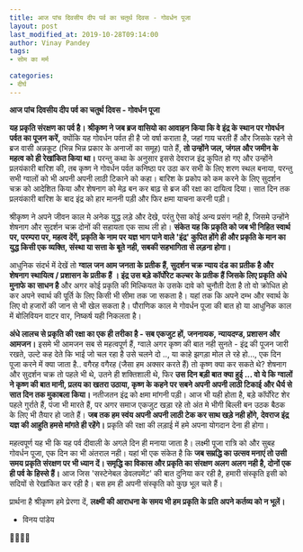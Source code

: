 ```yaml
---
title: आज पांच दिवसीय दीप पर्व का चतुर्थ दिवस - गोवर्धन पूजा
layout: post
last_modified_at: 2019-10-28T09:14:00
author: Vinay Pandey
tags:
- सोम का मर्म

categories:
- दीर्घ
---
```

**आज पांच दिवसीय दीप पर्व का चतुर्थ दिवस - गोवर्धन पूजा**

**यह प्रकृति संरक्षण का पर्व है।** 
**श्रीकृष्ण ने जब ब्रज वासियो का आवाहन किया कि वे इंद्र के स्थान पर गोवर्धन पर्वत का पूजन करें,** क्योंकि यह गोवर्धन पर्वत ही है जो वर्षा कराता है, जहां गाय चरती हैं और जिसके रहने से ब्रज वासी अन्नकूट (भिन्न भिन्न प्रकार के अनाजों का समूह) पाते हैं, **तो उन्होंने जल, जंगल और जमीन के महत्व को ही रेखांकित किया था।**  परन्तु कथा के अनुसार इससे देवराज इंद्र कुपित हो गए और उन्होंने प्रलयंकारी बारिश की, तब कृष्ण ने गोवर्धन पर्वत कनिष्ठा पर उठा कर सभी के लिए शरण स्थल बनाया, परन्तु सभी ग्वालों को भी अपनी अपनी लाठी टिकाने को कहा। बारिश के प्रकोप को कम करने के लिए सुदर्शन चक्र को आदेशित किया और शेषनाग को मेढ़ बन कर बाढ़ से ब्रज की रक्षा का दायित्व दिया। सात दिन तक प्रलयंकारी बारिश के बाद इंद्र को हार माननी पड़ी और फिर क्षमा याचना करनी पड़ी।

श्रीकृष्ण ने अपने जीवन काल मे अनेक युद्ध लड़े और देखे, परंतु ऐसा कोई अन्य प्रसंग नही है, जिसमे उन्होंने शेषनाग और सुदर्शन चक्र दोनों की सहायता एक साथ ली हो। **संकेत यह कि प्रकृति को जब भी निहित स्वार्थ पर, परम्परा पर, महत्व देंगें, प्रकृति के नाम पर यज्ञ भाग पाने वाले 'इंद्र' कुपित होंगे ही और प्रकृति के मान का युद्ध किसी एक व्यक्ति, संस्था या सत्ता के बूते नही, सबकी सहभागिता से लड़ना होगा।**

आधुनिक संदर्भ में देखें तो **ग्वाल जन आम जनता के प्रतीक हैं, सुदर्शन चक्र न्याय दंड का प्रतीक है और शेषनाग  स्थायित्व / प्रशासन के प्रतीक हैं । इंद्र उस बड़े कॉर्पोरेट कल्चर के प्रतीक हैं जिसके लिए प्रकृति अंधे मुनाफे का साधन है** और अगर कोई प्रकृति की मिल्कियत के उसके दावे को चुनौती देता है तो वो क्रोधित हो कर अपने स्वार्थ की पूर्ति के लिए किसी भी सीमा तक जा सकता है। यहां तक कि अपने दम्भ और स्वार्थ के लिए वो हजारों की जान से भी खेल सकता है। पौराणिक काल मे गोवर्धन पूजा की बात हो या आधुनिक काल में बोलिवियन वाटर वार, निष्कर्ष यही निकलता है।

**अंधे लालच से प्रकृति की रक्षा का एक ही तरीका है - सब एकजुट हों, जननायक, न्यायदण्ड, प्रशासन और आमजन।** इसमे भी आमजन सब से महत्वपूर्ण हैं, ग्वाले अगर कृष्ण की बात नही सुनते - इंद्र की पूजन जारी रखते, उल्टे कह देते कि भाई जो चल रहा है उसे चलने दो .., या काहे झगड़ा मोल ले रहे हो..., एक दिन पूजा करने में क्या जाता है.. वगैरह वगैरह (जैसा हम अक्सर करते हैं) तो कृष्ण क्या कर सकते थे? शेषनाग और सुदर्शन चक्र तो पहले भी थे, उतने ही शक्तिशाली थे, फिर **उस दिन बड़ी बात क्या हुई ...  वो ये कि ग्वालों ने कृष्ण की बात मानी, प्रलय का खतरा उठाया, कृष्ण के कहने पर सबने अपनी अपनी लाठी टिकाई और धैर्य से सात दिन तक मुकाबला किया।** नतीजतन इंद्र को क्षमा मांगनी पड़ी। आज भी यही होता है, बड़े कॉर्पोरेट शेर पहले गुर्राते हैं, पंजा भी मारते हैं, पर अगर समाज एकजुट खड़ा रहे तो अंत मे भीगी बिल्ली बन उठक बैठक के लिए भी तैयार हो जाते हैं। **जब तक हम स्वंय अपनी अपनी लाठी टेक कर साथ खड़े नही होंगे, देवराज इंद्र यज्ञ की आहुति हमसे मांगते ही रहेंगे।** प्रकृति की रक्षा की लड़ाई में हमे अपना योगदान देना ही होगा। 

महत्वपूर्ण यह भी कि यह पर्व दीवाली के अगले दिन ही मनाया जाता है। लक्ष्मी पूजा रात्रि को और सुबह गोवर्धन पूजा, एक दिन का भी अंतराल नही। यहां भी एक संकेत है कि **जब सम्रद्धि का उत्सव मनाएं तो उसी समय प्रकृति संरक्षण पर भी ध्यान दें। समृद्धि का विकास और प्रकृति का संरक्षण अलग अलग नही है, दोनों एक ही पर्व के हिस्से हैं।** आज जिस 'सस्टेनेबल डेवलपमेंट' की बात दुनिया कर रही है, हमारी संस्कृति इसी को सदियों से रेखांकित कर रही है। बस हम ही अपनी संस्कृति को कुछ भूल चले हैं। 

प्रार्थना है
श्रीकृष्ण हमे प्रेरणा दें, 
**लक्ष्मी की आराधना के समय भी हम प्रकृति के प्रति अपने कर्तव्य को न भूलें।** 

- विनय पांडेय

🙏🌷🌷🙏


